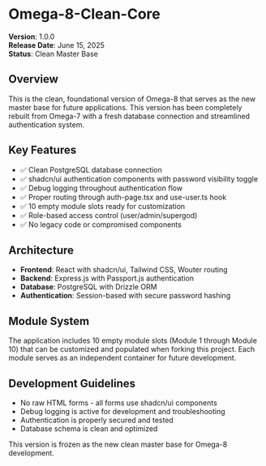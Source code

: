 # Omega-8-Clean-Core

**Version**: 1.0.0  
**Release Date**: June 15, 2025  
**Status**: Clean Master Base

## Overview
This is the clean, foundational version of Omega-8 that serves as the new master base for future applications. This version has been completely rebuilt from Omega-7 with a fresh database connection and streamlined authentication system.

## Key Features
- ✅ Clean PostgreSQL database connection
- ✅ shadcn/ui authentication components with password visibility toggle
- ✅ Debug logging throughout authentication flow
- ✅ Proper routing through auth-page.tsx and use-user.ts hook
- ✅ 10 empty module slots ready for customization
- ✅ Role-based access control (user/admin/supergod)
- ✅ No legacy code or compromised components

## Architecture
- **Frontend**: React with shadcn/ui, Tailwind CSS, Wouter routing
- **Backend**: Express.js with Passport.js authentication
- **Database**: PostgreSQL with Drizzle ORM
- **Authentication**: Session-based with secure password hashing

## Module System
The application includes 10 empty module slots (Module 1 through Module 10) that can be customized and populated when forking this project. Each module serves as an independent container for future development.

## Development Guidelines
- No raw HTML forms - all forms use shadcn/ui components
- Debug logging is active for development and troubleshooting
- Authentication is properly secured and tested
- Database schema is clean and optimized

This version is frozen as the new clean master base for Omega-8 development.